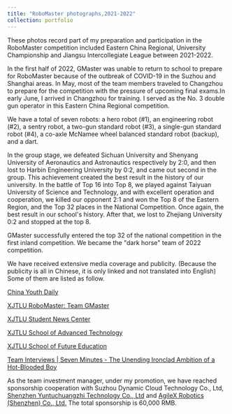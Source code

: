 ```yaml
---
title: "RoboMaster photographs,2021-2022"
collection: portfolio
---
```


These photos record part of my preparation and participation in the RoboMaster competition included Eastern China Regional, University Championship and Jiangsu Intercollegiate League between 2021-2022.

In the first half of 2022, GMaster was unable to return to school to prepare for RoboMaster because of the outbreak of COVID-19 in the Suzhou and Shanghai areas. In May, most of the team members traveled to Changzhou to prepare for the competition with the pressure of upcoming final exams.In early June, I arrived in Changzhou for training. I served as the No. 3 double gun operator in this Eastern China Regional competition.

We have a total of seven robots: a hero robot (#1), an engineering robot (#2), a sentry robot, a two-gun standard robot (#3), a single-gun standard robot (#4), a co-axle McNamee wheel balanced standard robot (backup), and a dart.

In the group stage, we defeated Sichuan University and Shenyang University of Aeronautics and Astronautics respectively by 2:0, and then lost to Harbin Engineering University by 0:2, and came out second in the group. This achievement created the best result in the history of our university. In the battle of Top 16 into Top 8, we played against Taiyuan University of Science and Technology, and with excellent operation and cooperation, we killed our opponent 2:1 and won the Top 8 of the Eastern Region, and the Top 32 places in the National Competition. Once again, the best result in our school's history. After that, we lost to Zhejiang University 0:2 and stopped at the top 8.

GMaster successfully entered the top 32 of the national competition in the first inland competition. We became the "dark horse" team of 2022 competition.

We have received extensive media coverage and publicity. (Because the publicity is all in Chinese, it is only linked and not translated into English) Some of them are listed as follow.

[China Youth Daily](https://s.cyol.com/articles/2022-06/28/content_DgJgj9Uz.html?gid=gDajO4kX)

[XJTLU RoboMaster: Team GMaster](https://mp.weixin.qq.com/s/MypmxeEs-AqRZAifKk2dAQ)

[XJTLU Student News Center](https://mp.weixin.qq.com/s/QGZ0l5pJekcyZl6x-mgwvQ)

[XJTLU School of Advanced Technology](https://mp.weixin.qq.com/s/SxHsSnxaPZ29d7FPErmyqA)

[XJTLU School of Future Education](https://mp.weixin.qq.com/s/eYsaTl7UOUAZAPMnIuOzgw)

[Team Interviews | Seven Minutes - The Unending Ironclad Ambition of a Hot-Blooded Boy](https://mp.weixin.qq.com/s/yBnPIvK1fBFHy3G0oc-5Nw)

As the team investment manager, under my promotion, we have reached sponsorship cooperation with Suzhou Dynamic Cloud Technology Co., Ltd, [Shenzhen Yuntuchuangzhi Technology Co., Ltd](https://artillery3d.com/pages/about-artillery-38) and [AgileX Robotics (Shenzhen) Co., Ltd.](https://www.agilex.ai/?lang=en-us) The total sponsorship is 60,000 RMB.

